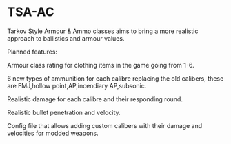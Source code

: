 # TSA-AC
Tarkov Style Armour & Ammo classes aims to bring a more realistic approach to ballistics and armour values.

Planned features:

Armour class rating for clothing items in the game going from 1-6.

6 new types of ammunition for each calibre replacing the old calibers, these are FMJ,hollow point,AP,incendiary AP,subsonic.

Realistic damage for each calibre and their responding round.

Realistic bullet penetration and velocity.

Config file that allows adding custom calibers with their damage and velocities for modded weapons.
